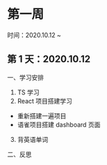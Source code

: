 # 第一周

时间：2020.10.12 ~

## 第 1 天：2020.10.12

一、学习安排

1. TS 学习
2. React 项目搭建学习

- 重新搭建一遍项目
- 语雀项目搭建 dashboard 页面

3. 背英语单词

二、反思
